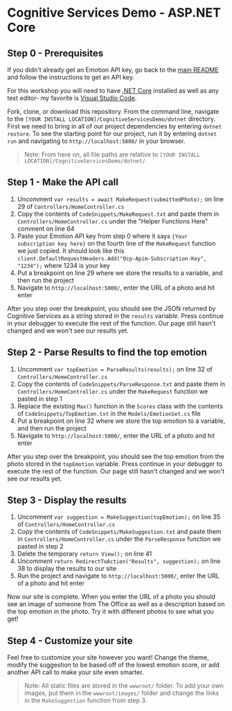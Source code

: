 # Cognitive Services Demo - ASP.NET Core

## Step 0 - Prerequisites
If you didn't already get an Emotion API key, go back to the [main README](https://github.com/jcocchi/CognitiveServicesDemo) and follow the instructions to get an API key.

For this workshop you will need to have [.NET Core](https://www.microsoft.com/net/download/core) installed as well as any text editor- my favorite is [Visual Studio Code](https://code.visualstudio.com/download).

Fork, clone, or download this repository. From the command line, navigate to the `[YOUR INSTALL LOCATION]/CognitiveServicesDemo/dotnet` directory. First we need to bring in all of our project dependencies by entering `dotnet restore`. To see the starting point for our project, run it by entering `dotnet run` and navigating to `http://localhost:5000/` in your browser.

> Note: From here on, all file paths are relative to `[YOUR INSTALL LOCATION]/CognitiveServicesDemo/dotnet/`

## Step 1 - Make the API call
1. Uncomment `var results = await MakeRequest(submittedPhoto);` on line 29 of `Controllers/HomeController.cs`
2. Copy the contents of `CodeSnippets/MakeRequest.txt` and paste them in `Controllers/HomeController.cs` under the "Helper Functions Here" comment on line 64
3. Paste your Emotion API key from step 0 where it says `{Your subscription key here}` on the fourth line of the `MakeRequest` function we just copied. It should look like this `client.DefaultRequestHeaders.Add("Ocp-Apim-Subscription-Key", "1234");` where 1234 is your key
4. Put a breakpoint on line 29 where we store the results to a variable, and then run the project
5. Navigate to `http://localhost:5000/`, enter the URL of a photo and hit enter

After you step over the breakpoint, you should see the JSON returned by Cognitive Services as a string stored in the `results` variable. Press continue in your debugger to execute the rest of the function. Our page still hasn't changed and we won't see our results yet.

## Step 2 - Parse Results to find the top emotion
1. Uncomment `var topEmotion = ParseResults(results);` on line 32 of `Controllers/HomeController.cs`
2. Copy the contents of `CodeSnippets/ParseResponse.txt` and paste them in `Controllers/HomeController.cs` under the `MakeRequest` function we pasted in step 1
3. Replace the existing `Max()` function in the `Scores` class with the contents of `CodeSnippets/TopEmotion.txt` in the `Models/EmotionSet.cs` file
4. Put a breakpoint on line 32 where we store the top emotion to a variable, and then run the project
5. Navigate to `http://localhost:5000/`, enter the URL of a photo and hit enter

After you step over the breakpoint, you should see the top emotion from the photo stored in the `topEmotion` variable. Press continue in your debugger to execute the rest of the function. Our page still hasn't changed and we won't see our results yet.

## Step 3 - Display the results
1. Uncomment `var suggestion = MakeSuggestion(topEmotion);` on line 35 of `Controllers/HomeController.cs`
2. Copy the contents of `CodeSnippets/MakeSuggestion.txt` and paste them in `Controllers/HomeController.cs` under the `ParseResponse` function we pasted in step 2
3. Delete the temporary `return View();` on line 41
4. Uncomment `return RedirectToAction("Results", suggestion);` on line 38 to display the results to our site
5. Run the project and navigate to `http://localhost:5000/`, enter the URL of a photo and hit enter

Now our site is complete. When you enter the URL of a photo you should see an image of someone from The Office as well as a description based on the top emotion in the photo. Try it with different photos to see what you get!

## Step 4 - Customize your site
Feel free to customize your site however you want! Change the theme, modify the suggestion to be based off of the lowest emotion score, or add another API call to make your site even smarter.

> Note: All static files are stored in the `wwwroot/` folder. To add your own images, put them in the `wwwroot/images/` folder and change the links in the `MakeSuggestion` function from step 3.
